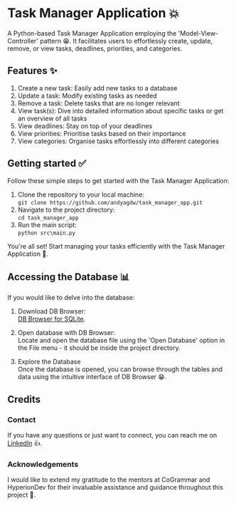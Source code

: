 # Task Manager Application 💥

A Python-based Task Manager Application employing the
'Model-View-Controller' pattern 😁. It facilitates users to
effortlessly create, update, remove, or view tasks, deadlines,
priorities, and categories.

## Features ✨

1. Create a new task: Easily add new tasks to a database
2. Update a task: Modify existing tasks as needed
3. Remove a task: Delete tasks that are no longer relevant
4. View task(s): Dive into detailed information about specific tasks or get an overview of all tasks
5. View deadlines: Stay on top of your deadlines
6. View priorities: Prioritise tasks based on their importance
7. View categories: Organise tasks effortlessly into different categories

## Getting started ✅

Follow these simple steps to get started with the Task Manager Application:

1. Clone the repository to your local machine: <br />
   `git clone https://github.com/andyagdw/task_manager_app.git`
2. Navigate to the project directory: <br />
   `cd task_manager_app`
3. Run the main script: <br />
   `python src\main.py`

You're all set! Start managing your tasks efficiently with the Task Manager Application 🚀.

## Accessing the Database 📊

If you would like to delve into the database: 

1. Download DB Browser: <br />
   [DB Browser for SQLite](https://sqlitebrowser.org/dl/).

2. Open database with DB Browser: <br />
   Locate and open the database file using the 'Open Database' option in the File menu - it should be inside the project directory.

3. Explore the Database <br />
   Once the database is opened, you can browse through the tables and data using the intuitive interface of DB Browser 😁.

## Credits
### Contact

If you have any questions or just want to connect, you can reach me on [LinkedIn](https://www.linkedin.com/in/andyagyeidwumah/) 👍.

### Acknowledgements

I would like to extend my gratitude to the mentors at CoGrammar and HyperionDev for their invaluable assistance and guidance throughout
this project 🙏.

